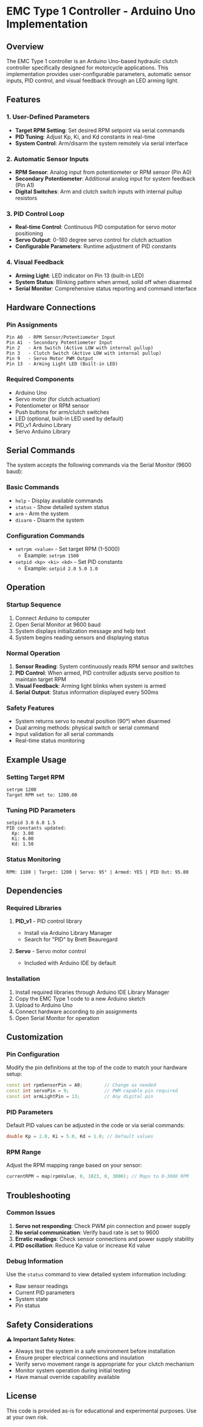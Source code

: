# EMC Type 1 Controller - Arduino Uno Implementation

## Overview
The EMC Type 1 controller is an Arduino Uno-based hydraulic clutch controller specifically designed for motorcycle applications. This implementation provides user-configurable parameters, automatic sensor inputs, PID control, and visual feedback through an LED arming light.

## Features

### 1. User-Defined Parameters
- **Target RPM Setting**: Set desired RPM setpoint via serial commands
- **PID Tuning**: Adjust Kp, Ki, and Kd constants in real-time
- **System Control**: Arm/disarm the system remotely via serial interface

### 2. Automatic Sensor Inputs
- **RPM Sensor**: Analog input from potentiometer or RPM sensor (Pin A0)
- **Secondary Potentiometer**: Additional analog input for system feedback (Pin A1)
- **Digital Switches**: Arm and clutch switch inputs with internal pullup resistors

### 3. PID Control Loop
- **Real-time Control**: Continuous PID computation for servo motor positioning
- **Servo Output**: 0-180 degree servo control for clutch actuation
- **Configurable Parameters**: Runtime adjustment of PID constants

### 4. Visual Feedback
- **Arming Light**: LED indicator on Pin 13 (built-in LED)
- **System Status**: Blinking pattern when armed, solid off when disarmed
- **Serial Monitor**: Comprehensive status reporting and command interface

## Hardware Connections

### Pin Assignments
```
Pin A0  - RPM Sensor/Potentiometer Input
Pin A1  - Secondary Potentiometer Input
Pin 2   - Arm Switch (Active LOW with internal pullup)
Pin 3   - Clutch Switch (Active LOW with internal pullup)
Pin 9   - Servo Motor PWM Output
Pin 13  - Arming Light LED (Built-in LED)
```

### Required Components
- Arduino Uno
- Servo motor (for clutch actuation)
- Potentiometer or RPM sensor
- Push buttons for arm/clutch switches
- LED (optional, built-in LED used by default)
- PID_v1 Arduino Library
- Servo Arduino Library

## Serial Commands

The system accepts the following commands via the Serial Monitor (9600 baud):

### Basic Commands
- `help` - Display available commands
- `status` - Show detailed system status
- `arm` - Arm the system
- `disarm` - Disarm the system

### Configuration Commands
- `setrpm <value>` - Set target RPM (1-5000)
  - Example: `setrpm 1500`
- `setpid <kp> <ki> <kd>` - Set PID constants
  - Example: `setpid 2.0 5.0 1.0`

## Operation

### Startup Sequence
1. Connect Arduino to computer
2. Open Serial Monitor at 9600 baud
3. System displays initialization message and help text
4. System begins reading sensors and displaying status

### Normal Operation
1. **Sensor Reading**: System continuously reads RPM sensor and switches
2. **PID Control**: When armed, PID controller adjusts servo position to maintain target RPM
3. **Visual Feedback**: Arming light blinks when system is armed
4. **Serial Output**: Status information displayed every 500ms

### Safety Features
- System returns servo to neutral position (90°) when disarmed
- Dual arming methods: physical switch or serial command
- Input validation for all serial commands
- Real-time status monitoring

## Example Usage

### Setting Target RPM
```
setrpm 1200
Target RPM set to: 1200.00
```

### Tuning PID Parameters
```
setpid 3.0 6.0 1.5
PID constants updated:
  Kp: 3.00
  Ki: 6.00
  Kd: 1.50
```

### Status Monitoring
```
RPM: 1180 | Target: 1200 | Servo: 95° | Armed: YES | PID Out: 95.00
```

## Dependencies

### Required Libraries
1. **PID_v1** - PID control library
   - Install via Arduino Library Manager
   - Search for "PID" by Brett Beauregard

2. **Servo** - Servo motor control
   - Included with Arduino IDE by default

### Installation
1. Install required libraries through Arduino IDE Library Manager
2. Copy the EMC Type 1 code to a new Arduino sketch
3. Upload to Arduino Uno
4. Connect hardware according to pin assignments
5. Open Serial Monitor for operation

## Customization

### Pin Configuration
Modify the pin definitions at the top of the code to match your hardware setup:
```cpp
const int rpmSensorPin = A0;        // Change as needed
const int servoPin = 9;             // PWM-capable pin required
const int armLightPin = 13;         // Any digital pin
```

### PID Parameters
Default PID values can be adjusted in the code or via serial commands:
```cpp
double Kp = 2.0, Ki = 5.0, Kd = 1.0; // Default values
```

### RPM Range
Adjust the RPM mapping range based on your sensor:
```cpp
currentRPM = map(rpmValue, 0, 1023, 0, 3000); // Maps to 0-3000 RPM
```

## Troubleshooting

### Common Issues
1. **Servo not responding**: Check PWM pin connection and power supply
2. **No serial communication**: Verify baud rate is set to 9600
3. **Erratic readings**: Check sensor connections and power supply stability
4. **PID oscillation**: Reduce Kp value or increase Kd value

### Debug Information
Use the `status` command to view detailed system information including:
- Raw sensor readings
- Current PID parameters
- System state
- Pin status

## Safety Considerations

⚠️ **Important Safety Notes**:
- Always test the system in a safe environment before installation
- Ensure proper electrical connections and insulation
- Verify servo movement range is appropriate for your clutch mechanism
- Monitor system operation during initial testing
- Have manual override capability available

## License
This code is provided as-is for educational and experimental purposes. Use at your own risk.